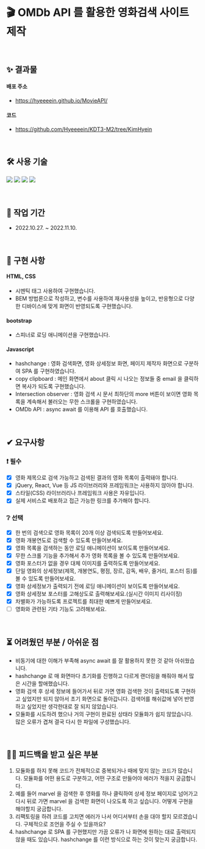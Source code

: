 # 🎬 **OMDb API 를 활용한 영화검색 사이트 제작**

<br/>

## ✨ 결과물

#### 배포 주소

- https://hyeeeein.github.io/MovieAPI/

#### 코드

- https://github.com/Hyeeeein/KDT3-M2/tree/KimHyein

<br/>

## 🛠 사용 기술

<img src="https://img.shields.io/badge/HTML5-E34F26?style=for-the-badge&logo=HTML5&logoColor=white"> <img src="https://img.shields.io/badge/CSS3-1572B6?style=for-the-badge&logo=CSS3&logoColor=white"> <img src="https://img.shields.io/badge/Bootstrap-7952B3?style=for-the-badge&logo=Bootstrap&logoColor=white"> <img src="https://img.shields.io/badge/Javascript-E7DF1E?style=for-the-badge&logo=JavaScript&logoColor=black">

<br/>

## 📅 작업 기간

- 2022.10.27. ~ 2022.11.10.

<br/>

## 🧾 구현 사항

#### HTML, CSS

- 시멘틱 태그 사용하여 구현했습니다.
- BEM 방법론으로 작성하고, 변수를 사용하여 재사용성을 높이고, 반응형으로 다양한 디바이스에 맞게 화면이 반영되도록 구현했습니다.

#### bootstrap

- 스피너로 로딩 애니메이션을 구현했습니다.

#### Javascript

- hashchange : 영화 검색화면, 영화 상세정보 화면, 페이지 제작자 화면으로 구분하여 SPA 를 구현하였습니다.
- copy clipboard : 메인 화면에서 about 클릭 시 나오는 정보들 중 email 을 클릭하면 복사가 되도록 구현했습니다.
- Intersection observer : 영화 검색 시 문서 최하단의 more 버튼이 보이면 영화 목록을 계속해서 불러오는 무한 스크롤을 구현하였습니다.
- OMDb API : async await 를 이용해 API 를 호출했습니다.

<br/>

## ✔ 요구사항

### :exclamation: 필수

- [x] 영화 제목으로 검색 가능하고 검색된 결과의 영화 목록이 출력돼야 합니다.
- [x] jQuery, React, Vue 등 JS 라이브러리와 프레임워크는 사용하지 않아야 합니다.
- [x] 스타일(CSS) 라이브러리나 프레임워크 사용은 자유입니다.
- [x] 실제 서비스로 배포하고 접근 가능한 링크를 추가해야 합니다.

### :grey_question: 선택

- [x] 한 번의 검색으로 영화 목록이 20개 이상 검색되도록 만들어보세요.
- [x] 영화 개봉연도로 검색할 수 있도록 만들어보세요.
- [x] 영화 목록을 검색하는 동안 로딩 애니메이션이 보이도록 만들어보세요.
- [x] 무한 스크롤 기능을 추가해서 추가 영화 목록을 볼 수 있도록 만들어보세요.
- [x] 영화 포스터가 없을 경우 대체 이미지를 출력하도록 만들어보세요.
- [x] 단일 영화의 상세정보(제목, 개봉연도, 평점, 장르, 감독, 배우, 줄거리, 포스터 등)를 볼 수 있도록 만들어보세요.
- [x] 영화 상세정보가 출력되기 전에 로딩 애니메이션이 보이도록 만들어보세요.
- [x] 영화 상세정보 포스터를 고해상도로 출력해보세요.(실시간 이미지 리사이징)
- [x] 차별화가 가능하도록 프로젝트를 최대한 예쁘게 만들어보세요.
- [ ] 영화와 관련된 기타 기능도 고려해보세요.

<br/>

## ⏳ 어려웠던 부분 / 아쉬운 점

- 비동기에 대한 이해가 부족해 async await 를 잘 활용하지 못한 것 같아 아쉬웠습니다.
- hashchange 로 매 화면마다 초기화를 진행하고 다르게 랜더링을 해줘야 해서 많은 시간을 할애했습니다.
- 영화 검색 후 상세 정보에 들어가서 뒤로 가면 영화 검색한 것이 출력되도록 구현하고 싶었지만 되지 않아서 초기 화면으로 돌아갑니다. 검색어를 해쉬값에 넣어 반영하고 싶었지만 생각한대로 잘 되지 않았습니다.
- 모듈화를 시도하려 했으나 거의 구현이 완료된 상태라 모듈화가 쉽지 않았습니다. 많은 오류가 겹쳐 결국 다시 한 파일에 구성했습니다.

<br/>

## 🙏🏻 피드백을 받고 싶은 부분

1. 모듈화를 하지 못해 코드가 전체적으로 중복되거나 때에 맞지 않는 코드가 많습니다. 모듈화를 어떤 용도로 구분하고, 어떤 구조로 만들어야 에러가 적을지 궁금합니다.
1. 예를 들어 marvel 을 검색한 후 영화를 하나 클릭하여 상세 정보 페이지로 넘어가고 다시 뒤로 가면 marvel 을 검색한 화면이 나오도록 하고 싶습니다. 어떻게 구현을 해야할지 궁금합니다.
1. 리팩토링을 하려 코드를 고치면 에러가 나서 어디서부터 손을 대야 할지 모르겠습니다. 구체적으로 조언을 주실 수 있을까요?
1. hashchange 로 SPA 를 구현했지만 가끔 오류가 나 화면에 원하는 대로 출력되지 않을 때도 있습니다. hashchange 를 이런 방식으로 하는 것이 맞는지 궁금합니다.
